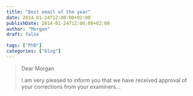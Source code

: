 ```yaml
---
title: "Best email of the year"
date: 2014-01-24T12:00:00+02:00
publishDate: 2014-01-24T12:00:00+02:00
author: "Morgan"
draft: false

tags: ["PhD"]
categories: ["blog"]
---
```


> Dear Morgan
>
> I am very pleased to inform you that we have received approval of your corrections from your examiners…
